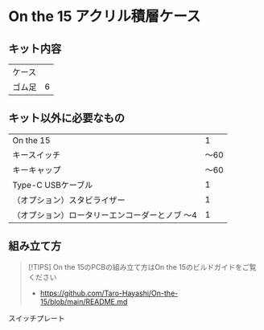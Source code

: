 # On the 15 アクリル積層ケース

## キット内容

|||
|-|-|
|ケース||
|ゴム足|6|

## キット以外に必要なもの

|||
|-|-|
|On the 15|1|
|キースイッチ|〜60|
|キーキャップ|〜60|
|Type-C USBケーブル|1|
|（オプション）スタビライザー|1|
|（オプション）ロータリーエンコーダーとノブ 〜4|1|

## 組み立て方

> [!TIPS]
> On the 15のPCBの組み立て方はOn the 15のビルドガイドをご覧ください  
> - https://github.com/Taro-Hayashi/On-the-15/blob/main/README.md

スイッチプレート
